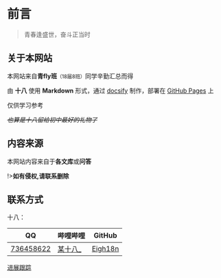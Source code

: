 # 前言

> 青春逢盛世，奋斗正当时

## 关于本网站

本网站来自**青fly班**<small>（18届8班）</small>同学辛勤汇总而得

由 **十八** 使用 **Markdown** 形式，通过 [docsify](https://docsify.js.org/#/zh-cn/) 制作，部署在 [GitHub Pages](https://pages.github.com/) 上

仅供学习参考

*~~也算是十八留给初中最好的礼物了~~*

## 内容来源

本网站内容来自于**各文库**或**问答**

!>**如有侵权,请联系删除**

## 联系方式

十八：

| QQ                               | 哔哩哔哩                                       | GitHub                                |
| -------------------------------- | ---------------------------------------------- | ------------------------------------- |
| [736458622](https://4m.cn/9Xomt) | [某十八_](https://space.bilibili.com/99389894) | [Eigh18n](https://github.com/Eigh18n) |

[进展跟踪](进展)